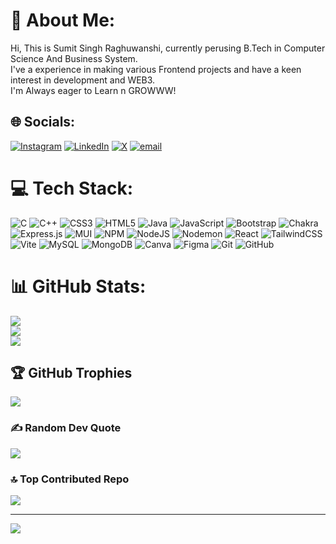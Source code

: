 # 💫 About Me:
Hi, This is Sumit Singh Raghuwanshi, currently perusing B.Tech in Computer Science And Business System.<br>I've a experience in making various Frontend projects and have a keen interest in development and WEB3.<br>I'm Always eager to Learn n GROWWW!


## 🌐 Socials:
[![Instagram](https://img.shields.io/badge/Instagram-%23E4405F.svg?logo=Instagram&logoColor=white)](https://instagram.com/https://www.instagram.com/sumitt.singh_/) [![LinkedIn](https://img.shields.io/badge/LinkedIn-%230077B5.svg?logo=linkedin&logoColor=white)](https://linkedin.com/in/https://www.linkedin.com/in/sumit-singh-raghuwanshi/) [![X](https://img.shields.io/badge/X-black.svg?logo=X&logoColor=white)](https://x.com/https://x.com/Sumit_Singh_R) [![email](https://img.shields.io/badge/Email-D14836?logo=gmail&logoColor=white)](mailto:sumittsinghr369@gmail.com) 

# 💻 Tech Stack:
![C](https://img.shields.io/badge/c-%2300599C.svg?style=for-the-badge&logo=c&logoColor=white) ![C++](https://img.shields.io/badge/c++-%2300599C.svg?style=for-the-badge&logo=c%2B%2B&logoColor=white) ![CSS3](https://img.shields.io/badge/css3-%231572B6.svg?style=for-the-badge&logo=css3&logoColor=white) ![HTML5](https://img.shields.io/badge/html5-%23E34F26.svg?style=for-the-badge&logo=html5&logoColor=white) ![Java](https://img.shields.io/badge/java-%23ED8B00.svg?style=for-the-badge&logo=openjdk&logoColor=white) ![JavaScript](https://img.shields.io/badge/javascript-%23323330.svg?style=for-the-badge&logo=javascript&logoColor=%23F7DF1E)   ![Bootstrap](https://img.shields.io/badge/bootstrap-%238511FA.svg?style=for-the-badge&logo=bootstrap&logoColor=white) ![Chakra](https://img.shields.io/badge/chakra-%234ED1C5.svg?style=for-the-badge&logo=chakraui&logoColor=white)  ![Express.js](https://img.shields.io/badge/express.js-%23404d59.svg?style=for-the-badge&logo=express&logoColor=%2361DAFB) ![MUI](https://img.shields.io/badge/MUI-%230081CB.svg?style=for-the-badge&logo=mui&logoColor=white) ![NPM](https://img.shields.io/badge/NPM-%23CB3837.svg?style=for-the-badge&logo=npm&logoColor=white) ![NodeJS](https://img.shields.io/badge/node.js-6DA55F?style=for-the-badge&logo=node.js&logoColor=white) ![Nodemon](https://img.shields.io/badge/NODEMON-%23323330.svg?style=for-the-badge&logo=nodemon&logoColor=%BBDEAD) ![React](https://img.shields.io/badge/react-%2320232a.svg?style=for-the-badge&logo=react&logoColor=%2361DAFB) ![TailwindCSS](https://img.shields.io/badge/tailwindcss-%2338B2AC.svg?style=for-the-badge&logo=tailwind-css&logoColor=white) ![Vite](https://img.shields.io/badge/vite-%23646CFF.svg?style=for-the-badge&logo=vite&logoColor=white) ![MySQL](https://img.shields.io/badge/mysql-4479A1.svg?style=for-the-badge&logo=mysql&logoColor=white) ![MongoDB](https://img.shields.io/badge/MongoDB-%234ea94b.svg?style=for-the-badge&logo=mongodb&logoColor=white) ![Canva](https://img.shields.io/badge/Canva-%2300C4CC.svg?style=for-the-badge&logo=Canva&logoColor=white) ![Figma](https://img.shields.io/badge/figma-%23F24E1E.svg?style=for-the-badge&logo=figma&logoColor=white) ![Git](https://img.shields.io/badge/git-%23F05033.svg?style=for-the-badge&logo=git&logoColor=white) ![GitHub](https://img.shields.io/badge/github-%23121011.svg?style=for-the-badge&logo=github&logoColor=white) 
# 📊 GitHub Stats:
![](https://github-readme-stats.vercel.app/api?username=SumitSinghRaghuwanshi1245&theme=dark&hide_border=false&include_all_commits=true&count_private=true)<br/>
![](https://nirzak-streak-stats.vercel.app/?user=SumitSinghRaghuwanshi1245&theme=dark&hide_border=false)<br/>
![](https://github-readme-stats.vercel.app/api/top-langs/?username=SumitSinghRaghuwanshi1245&theme=dark&hide_border=false&include_all_commits=true&count_private=true&layout=compact)

## 🏆 GitHub Trophies
![](https://github-profile-trophy.vercel.app/?username=SumitSinghRaghuwanshi1245&theme=radical&no-frame=false&no-bg=false&margin-w=4)

### ✍ Random Dev Quote
![](https://quotes-github-readme.vercel.app/api?type=horizontal&theme=radical)

### 🔝 Top Contributed Repo
![](https://github-contributor-stats.vercel.app/api?username=SumitSinghRaghuwanshi1245&limit=5&theme=dark&combine_all_yearly_contributions=true)

---
[![](https://visitcount.itsvg.in/api?id=SumitSinghRaghuwanshi1245&icon=0&color=0)](https://visitcount.itsvg.in)

<!-- Proudly created with GPRM ( https://gprm.itsvg.in ) -->

<!-- ![JWT](https://img.shields.io/badge/JWT-black?style=for-the-badge&logo=JSON%20web%20tokens)        ![Python](https://img.shields.io/badge/python-3670A0?style=for-the-badge&logo=python&logoColor=ffdd54)          ![TypeScript](https://img.shields.io/badge/typescript-%23007ACC.svg?style=for-the-badge&logo=typescript&logoColor=white)             ![Next JS](https://img.shields.io/badge/Next-black?style=for-the-badge&logo=next.js&logoColor=white)       ![EJS](https://img.shields.io/badge/ejs-%23B4CA65.svg?style=for-the-badge&logo=ejs&logoColor=black)        ![React Router](https://img.shields.io/badge/React_Router-CA4245?style=for-the-badge&logo=react-router&logoColor=white) ![Redux](https://img.shields.io/badge/redux-%23593d88.svg?style=for-the-badge&logo=redux&logoColor=white) ![Socket.io](https://img.shields.io/badge/Socket.io-black?style=for-the-badge&logo=socket.io&badgeColor=010101)     ![Postman](https://img.shields.io/badge/Postman-FF6C37?style=for-the-badge&logo=postman&logoColor=white)   -->
